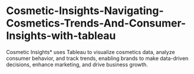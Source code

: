 # Cosmetic-Insights-Navigating-Cosmetics-Trends-And-Consumer-Insights-with-tableau
Cosmetic Insights* uses Tableau to visualize cosmetics data, analyze consumer behavior, and track trends, enabling brands to make data-driven decisions, enhance marketing, and drive business growth.
